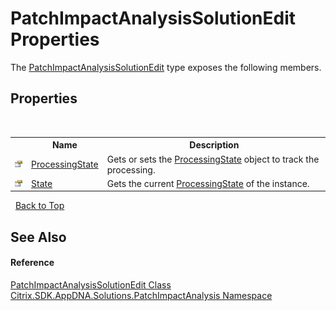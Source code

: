 # PatchImpactAnalysisSolutionEdit Properties
 

The <a href="T_Citrix_SDK_AppDNA_Solutions_PatchImpactAnalysis_PatchImpactAnalysisSolutionEdit">PatchImpactAnalysisSolutionEdit</a> type exposes the following members.


## Properties
&nbsp;<table><tr><th></th><th>Name</th><th>Description</th></tr><tr><td>![Public property](media/pubproperty.gif "Public property")</td><td><a href="P_Citrix_SDK_AppDNA_Solutions_PatchImpactAnalysis_PatchImpactAnalysisSolutionEdit_ProcessingState">ProcessingState</a></td><td>
Gets or sets the <a href="P_Citrix_SDK_AppDNA_Solutions_PatchImpactAnalysis_PatchImpactAnalysisSolutionEdit_ProcessingState">ProcessingState</a> object to track the processing.</td></tr><tr><td>![Public property](media/pubproperty.gif "Public property")</td><td><a href="P_Citrix_SDK_AppDNA_Solutions_PatchImpactAnalysis_PatchImpactAnalysisSolutionEdit_State">State</a></td><td>
Gets the current <a href="P_Citrix_SDK_AppDNA_Solutions_PatchImpactAnalysis_PatchImpactAnalysisSolutionEdit_ProcessingState">ProcessingState</a> of the instance.</td></tr></table>&nbsp;
<a href="#patchimpactanalysissolutionedit-properties">Back to Top</a>

## See Also


#### Reference
<a href="T_Citrix_SDK_AppDNA_Solutions_PatchImpactAnalysis_PatchImpactAnalysisSolutionEdit">PatchImpactAnalysisSolutionEdit Class</a><br /><a href="N_Citrix_SDK_AppDNA_Solutions_PatchImpactAnalysis">Citrix.SDK.AppDNA.Solutions.PatchImpactAnalysis Namespace</a><br />